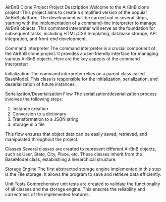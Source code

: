 AirBnB Clone Project
Project Description
Welcome to the AirBnB clone project! This project aims to create a simplified version of the popular AirBnB platform. The development will be carried out in several steps, starting with the implementation of a command-line interpreter to manage AirBnB objects. This command interpreter will serve as the foundation for subsequent tasks, including HTML/CSS templating, database storage, API integration, and front-end development.

Command Interpreter
The command interpreter is a crucial component of the AirBnB clone project. It provides a user-friendly interface for managing various AirBnB objects. Here are the key aspects of the command interpreter:

Initialization
The command interpreter relies on a parent class called BaseModel. This class is responsible for the initialization, serialization, and deserialization of future instances.

Serialization/Deserialization Flow
The serialization/deserialization process involves the following steps:

1. Instance creation
2. Conversion to a dictionary
3. Transformation to a JSON string
4. Storage in a file

This flow ensures that object data can be easily saved, retrieved, and manipulated throughout the project.

Classes
Several classes are created to represent different AirBnB objects, such as User, State, City, Place, etc. These classes inherit from the BaseModel class, establishing a hierarchical structure.

Storage Engine
The first abstracted storage engine implemented in this step is the File storage. It allows the program to save and retrieve data efficiently.

Unit Tests
Comprehensive unit tests are created to validate the functionality of all classes and the storage engine. This ensures the reliability and correctness of the implemented features.
